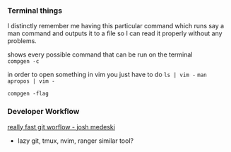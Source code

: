 ### Terminal things

I distinctly remember me having this particular command which runs say a man command and outputs it to a file so I can read it properly without any problems.

shows every possible command that can be run on the terminal \
`compgen -c`

in order to open something in vim you just have to do
`ls | vim -`
`man apropos | vim -`

```
compgen -flag
```



### Developer Workflow
[really fast git worflow - josh medeski](https://www.youtube.com/watch?v=D0RvVkebVSY)
- lazy git, tmux, nvim, ranger similar tool?